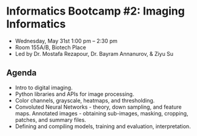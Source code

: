 # Informatics Bootcamp #2: Imaging Informatics

- Wednesday, May 31st 1:00 pm – 2:30 pm
- Room 155A/B, Biotech Place
- Led by Dr. Mostafa Rezapour, Dr. Bayram Annanurov, & Ziyu Su


## Agenda

- Intro to digital imaging. 
- Python libraries and APIs for image processing. 
- Color channels, grayscale, heatmaps, and thresholding. 
- Convoluted Neural Networks - theory, down sampling, and feature maps. Annotated images - obtaining sub-images, masking, cropping, patches, and summary files. 
- Defining and compiling models, training and evaluation, interpretation.